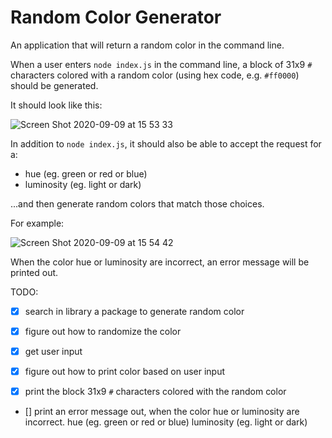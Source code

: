 # Random Color Generator

An application that will return a random color in the command line.

When a user enters `node index.js` in the command line, a block of 31x9 `#` characters colored with a random color (using hex code, e.g. `#ff0000`) should be generated.

It should look like this:

![Screen Shot 2020-09-09 at 15 53 33](https://user-images.githubusercontent.com/1935696/92607675-b56bd700-f2b4-11ea-9085-67af9369fa71.png)

In addition to `node index.js`, it should also be able to accept the request for a:

- hue (eg. green or red or blue)
- luminosity (eg. light or dark)

...and then generate random colors that match those choices.

For example:

![Screen Shot 2020-09-09 at 15 54 42](https://user-images.githubusercontent.com/1935696/92607766-daf8e080-f2b4-11ea-9d6d-3bd8501da443.png)

When the color hue or luminosity are incorrect, an error message will be printed out.

TODO:

- [x] search in library a package to generate random color
- [x] figure out how to randomize the color

- [x] get user input
- [x] figure out how to print color based on user input
- [x] print the block 31x9 `#` characters colored with the random color
- [] print an error message out, when the color hue or luminosity are incorrect.
  hue (eg. green or red or blue)
  luminosity (eg. light or dark)
